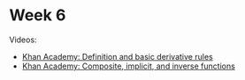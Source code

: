 # Week 6

Videos:
- [Khan Academy: Definition and basic derivative rules](https://khanacademy.org/math/ap-calculus-ab/ab-differentiation-1-new)
- [Khan Academy: Composite, implicit, and inverse functions](https://khanacademy.org/math/ap-calculus-ab/ab-differentiation-2-new)

